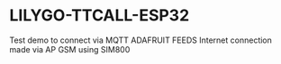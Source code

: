 # LILYGO-TTCALL-ESP32
Test demo to connect via MQTT ADAFRUIT FEEDS
Internet connection made via AP GSM using SIM800
